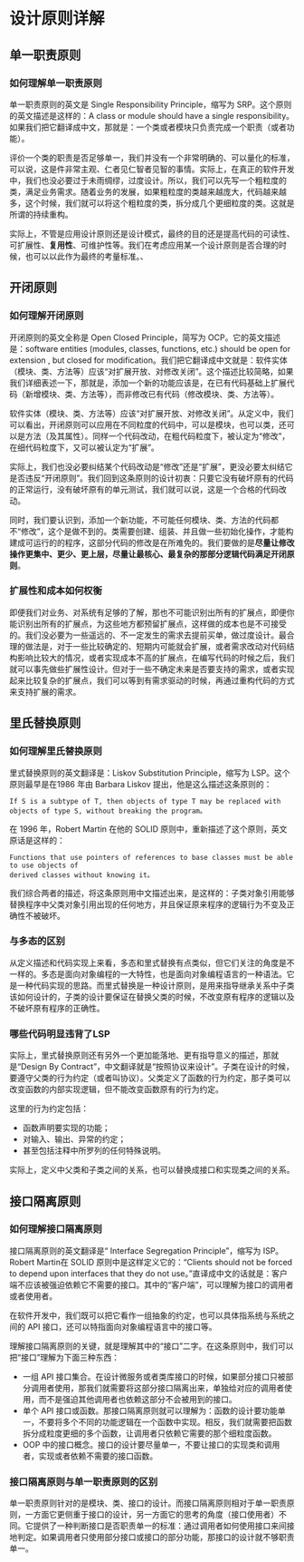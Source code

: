 # 设计原则详解

## 单一职责原则

### 如何理解单一职责原则

单一职责原则的英文是 Single Responsibility Principle，缩写为 SRP。这个原则的英文描述是这样的：A class or module should have a single responsibility。如果我们把它翻译成中文，那就是：一个类或者模块只负责完成一个职责（或者功能）。

评价一个类的职责是否足够单一，我们并没有一个非常明确的、可以量化的标准，可以说，这是件非常主观、仁者见仁智者见智的事情。实际上，在真正的软件开发中，我们也没必要过于未雨绸缪，过度设计。所以，我们可以先写一个粗粒度的类，满足业务需求。随着业务的发展，如果粗粒度的类越来越庞大，代码越来越多，这个时候，我们就可以将这个粗粒度的类，拆分成几个更细粒度的类。这就是所谓的持续重构。

实际上，不管是应用设计原则还是设计模式，最终的目的还是提高代码的可读性、可扩展性、**复用性**、可维护性等。我们在考虑应用某一个设计原则是否合理的时候，也可以以此作为最终的考量标准。、

## 开闭原则

### 如何理解开闭原则

开闭原则的英文全称是 Open Closed Principle，简写为 OCP。它的英文描述是：software entities (modules, classes, functions, etc.) should be open for extension , but closed for modification。我们把它翻译成中文就是：软件实体（模块、类、方法等）应该“对扩展开放、对修改关闭”。这个描述比较简略，如果我们详细表述一下，那就是，添加一个新的功能应该是，在已有代码基础上扩展代码（新增模块、类、方法等），而非修改已有代码（修改模块、类、方法等）。

软件实体（模块、类、方法等）应该“对扩展开放、对修改关闭”。从定义中，我们可以看出，开闭原则可以应用在不同粒度的代码中，可以是模块，也可以类，还可以是方法（及其属性）。同样一个代码改动，在粗代码粒度下，被认定为“修改”，在细代码粒度下，又可以被认定为“扩展”。

实际上，我们也没必要纠结某个代码改动是“修改”还是“扩展”，更没必要太纠结它是否违反“开闭原则”。我们回到这条原则的设计初衷：只要它没有破坏原有的代码的正常运行，没有破坏原有的单元测试，我们就可以说，这是一个合格的代码改动。

同时，我们要认识到，添加一个新功能，不可能任何模块、类、方法的代码都不“修改”，这个是做不到的。类需要创建、组装、并且做一些初始化操作，才能构建成可运行的的程序，这部分代码的修改是在所难免的。我们要做的是**尽量让修改操作更集中、更少、更上层，尽量让最核心、最复杂的那部分逻辑代码满足开闭原则**。

### 扩展性和成本如何权衡

即便我们对业务、对系统有足够的了解，那也不可能识别出所有的扩展点，即便你能识别出所有的扩展点，为这些地方都预留扩展点，这样做的成本也是不可接受的。我们没必要为一些遥远的、不一定发生的需求去提前买单，做过度设计。最合理的做法是，对于一些比较确定的、短期内可能就会扩展，或者需求改动对代码结构影响比较大的情况，或者实现成本不高的扩展点，在编写代码的时候之后，我们就可以事先做些扩展性设计。但对于一些不确定未来是否要支持的需求，或者实现起来比较复杂的扩展点，我们可以等到有需求驱动的时候，再通过重构代码的方式来支持扩展的需求。

## 里氏替换原则

### 如何理解里氏替换原则

里式替换原则的英文翻译是：Liskov Substitution Principle，缩写为 LSP。这个原则最早是在1986 年由 Barbara Liskov 提出，他是这么描述这条原则的：

```text
If S is a subtype of T, then objects of type T may be replaced with objects of type S, without breaking the program。
```

在 1996 年，Robert Martin 在他的 SOLID 原则中，重新描述了这个原则，英文原话是这样的：

```text
Functions that use pointers of references to base classes must be able to use objects of
derived classes without knowing it。
```

我们综合两者的描述，将这条原则用中文描述出来，是这样的：子类对象引用能够替换程序中父类对象引用出现的任何地方，并且保证原来程序的逻辑行为不变及正确性不被破坏。

### 与多态的区别

从定义描述和代码实现上来看，多态和里式替换有点类似，但它们关注的角度是不一样的。多态是面向对象编程的一大特性，也是面向对象编程语言的一种语法。它是一种代码实现的思路。而里式替换是一种设计原则，是用来指导继承关系中子类该如何设计的，子类的设计要保证在替换父类的时候，不改变原有程序的逻辑以及不破坏原有程序的正确性。

### 哪些代码明显违背了LSP

实际上，里式替换原则还有另外一个更加能落地、更有指导意义的描述，那就是“Design By Contract”，中文翻译就是“按照协议来设计”。子类在设计的时候，要遵守父类的行为约定（或者叫协议）。父类定义了函数的行为约定，那子类可以改变函数的内部实现逻辑，但不能改变函数原有的行为约定。

这里的行为约定包括：

- 函数声明要实现的功能；
- 对输入、输出、异常的约定；
- 甚至包括注释中所罗列的任何特殊说明。

实际上，定义中父类和子类之间的关系，也可以替换成接口和实现类之间的关系。

## 接口隔离原则

### 如何理解接口隔离原则

接口隔离原则的英文翻译是“ Interface Segregation Principle”，缩写为 ISP。Robert Martin在 SOLID 原则中是这样定义它的：“Clients should not be forced to depend upon interfaces that they do not use。”直译成中文的话就是：客户端不应该被强迫依赖它不需要的接口。其中的“客户端”，可以理解为接口的调用者或者使用者。

在软件开发中，我们既可以把它看作一组抽象的约定，也可以具体指系统与系统之间的 API 接口，还可以特指面向对象编程语言中的接口等。

理解接口隔离原则的关键，就是理解其中的“接口”二字。在这条原则中，我们可以把“接口”理解为下面三种东西：

- 一组 API 接口集合。在设计微服务或者类库接口的时候，如果部分接口只被部分调用者使用，那我们就需要将这部分接口隔离出来，单独给对应的调用者使用，而不是强迫其他调用者也依赖这部分不会被用到的接口。
- 单个 API 接口或函数。那接口隔离原则就可以理解为：函数的设计要功能单一，不要将多个不同的功能逻辑在一个函数中实现。相反，我们就需要把函数拆分成粒度更细的多个函数，让调用者只依赖它需要的那个细粒度函数。
- OOP 中的接口概念。接口的设计要尽量单一，不要让接口的实现类和调用者，实现或者依赖不需要的接口函数。

### 接口隔离原则与单一职责原则的区别

单一职责原则针对的是模块、类、接口的设计。而接口隔离原则相对于单一职责原则，一方面它更侧重于接口的设计，另一方面它的思考的角度（接口使用者）不同。它提供了一种判断接口是否职责单一的标准：通过调用者如何使用接口来间接地判定。如果调用者只使用部分接口或接口的部分功能，那接口的设计就不够职责单一。
